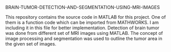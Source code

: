 BRAIN-TUMOR-DETECTION-AND-SEGMENTATION-USING-MRI-IMAGES

This repository contains the source code in MATLAB for this project. One of them is a function code which can be imported from MATHWORKS. I am including it in this file for better implementation. Detection of brain tumor was done from different set of MRI images using MATLAB. The concept of image processing and segmentation was used to outline the tumor area in the given set of images.
